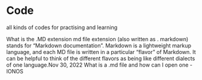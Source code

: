 # Code
 all kinds of codes for practising and learning

What is the .MD extension
md file extension (also written as . markdown) stands for “Markdown documentation”. Markdown is a lightweight markup language, and each MD file is written in a particular “flavor” of Markdown. It can be helpful to think of the different flavors as being like different dialects of one language.Nov 30, 2022
What is a .md file and how can I open one - IONOS